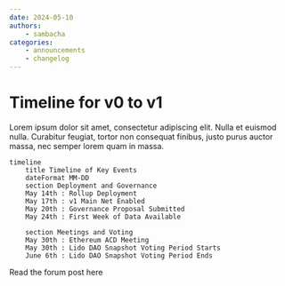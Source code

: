 ```yaml
---
date: 2024-05-10
authors:
    - sambacha
categories:
    - announcements
    - changelog
---
```


# Timeline for v0 to v1

Lorem ipsum dolor sit amet, consectetur adipiscing elit. Nulla et euismod nulla. Curabitur feugiat, tortor non consequat
finibus, justo purus auctor massa, nec semper lorem quam in massa.

<!-- more -->

```mermaid
timeline
    title Timeline of Key Events
    dateFormat MM-DD
    section Deployment and Governance
    May 14th : Rollup Deployment
    May 17th : v1 Main Net Enabled
    May 20th : Governance Proposal Submitted
    May 24th : First Week of Data Available

    section Meetings and Voting
    May 30th : Ethereum ACD Meeting
    May 30th : Lido DAO Snapshot Voting Period Starts
    June 6th : Lido DAO Snapshot Voting Period Ends
```

Read the forum post here
